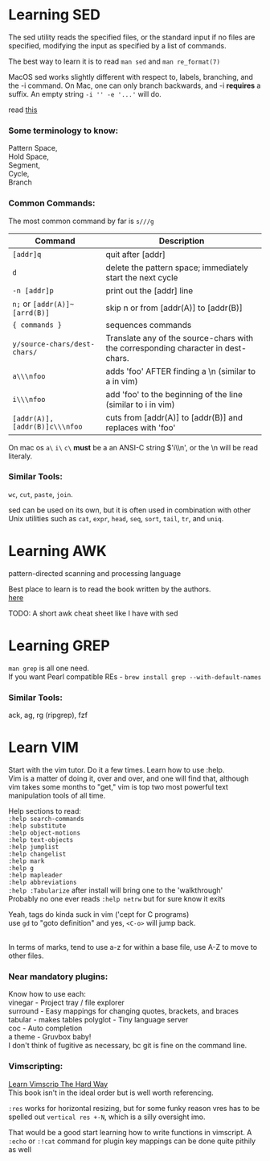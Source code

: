 # Learning SED
The sed utility reads the specified files, or the standard input if no files
are specified, modifying the input as specified by a list of commands. <br>

The best way to learn it is to read `man sed` and `man re_format(7)`<br>

MacOS sed works slightly different with respect to, labels, branching, and
the -i command. On Mac, one can only branch backwards, and -i <b>requires</b>
a suffix. An empty string `-i '' -e '...'` will do.<br>

read [this](https://unix.stackexchange.com/questions/13711/differences-between-sed-on-mac-osx-and-other-standard-sed) <br>

### Some terminology to know:
Pattern Space,<br>
Hold Space,<br>
Segment,<br>
Cycle,<br>
Branch<br>

### Common Commands:
The most common command by far is `s///g`<br>

| Command                       | Description                                |
| ---                           | ---                                        |
| `[addr]q`                     | quit after [addr]
| `d`                           | delete the pattern space; immediately start the next cycle
| `-n [addr]p`                  | print out the [addr] line
| `n;` or `[addr(A)]~[arrd(B)]` | skip n or from [addr(A)] to [addr(B)]
| `{ commands }`                | sequences commands
| `y/source-chars/dest-chars/`  | Translate any of the source-chars with the corresponding character in dest-chars.
| `a\\\nfoo`                    | adds 'foo' AFTER finding a \n (similar to a in vim)
| `i\\\nfoo`                    | add 'foo' to the beginning of the line (similar to i in vim)
| `[addr(A)],[addr(B)]c\\\nfoo` | cuts from [addr(A)] to [addr(B)] and replaces with 'foo'

On mac os `a\` `i\` `c\` <b>must</b> be a an ANSI-C string $'i\\\n', or the \n will be read literaly.<br>

### Similar Tools:
`wc`, `cut`, `paste`, `join`. <br>

sed can be used on its own, but it is often used in combination with
other Unix utilities such as `cat`, `expr`, `head`, `seq`, `sort`, `tail`, `tr`, and `uniq`. <br>

# Learning AWK
pattern-directed scanning and processing language <br>

Best place to learn is to read the book written by the authors.<br>
[here](https://github.com/tpn/pdfs/blob/master/The%20AWK%20Programming%20Language%20(1988).pdf) <br>

TODO: A short awk cheat sheet like I have with sed

# Learning GREP
`man grep` is all one need.<br>
If you want Pearl compatible REs - `brew install grep --with-default-names`<br>

### Similar Tools:
ack, ag, rg (ripgrep), fzf<br>


# Learn VIM
Start with the vim tutor. Do it a few times. Learn how to use :help. <br>
Vim is a matter of doing it, over and over, and one will find that, although
vim takes some months to "get," vim is top two most powerful text
manipulation tools of all time. <br>

Help sections to read:<br>
`:help search-commands` <br>
`:help substitute` <br>
`:help object-motions` <br>
`:help text-objects` <br>
`:help jumplist` <br>
`:help changelist` <br>
`:help mark` <br>
`:help g` <br>
`:help mapleader` <br>
`:help abbreviations` <br>
`:help :Tabularize` after install will bring one to the 'walkthrough' <br>
Probably no one ever reads `:help netrw` but for sure know it exits <br>

Yeah, tags do kinda suck in vim ('cept for C programs) <br>
use `gd` to "goto definition" and yes, `<C-o>` will jump back. <br>
<br>

In terms of marks, tend to use a-z for within a base file, use A-Z to move
to other files.<br>

### Near mandatory plugins:
Know how to use each:<br>
vinegar - Project tray / file explorer <br>
surround - Easy mappings for changing quotes, brackets, and braces <br>
tabular - makes tables
polyglot - Tiny language server <br>
coc - Auto completion <br>
a theme - Gruvbox baby! <br>
I don't think of fugitive as necessary, bc git is fine on the command line.<br>

### Vimscripting:
[Learn Vimscrip The Hard Way]( https://learnvimscriptthehardway.stevelosh.com/ )<br>
This book isn't in the ideal order but is well worth referencing.<br>

`:res` works for horizontal resizing, but for some funky reason vres has
to be spelled out `vertical res +-N`, which is a silly oversight imo. <br>

That would be a good start learning how to write functions in vimscript.
A `:echo` or `:!cat` command for plugin key mappings can be done quite pithily as well<br>

